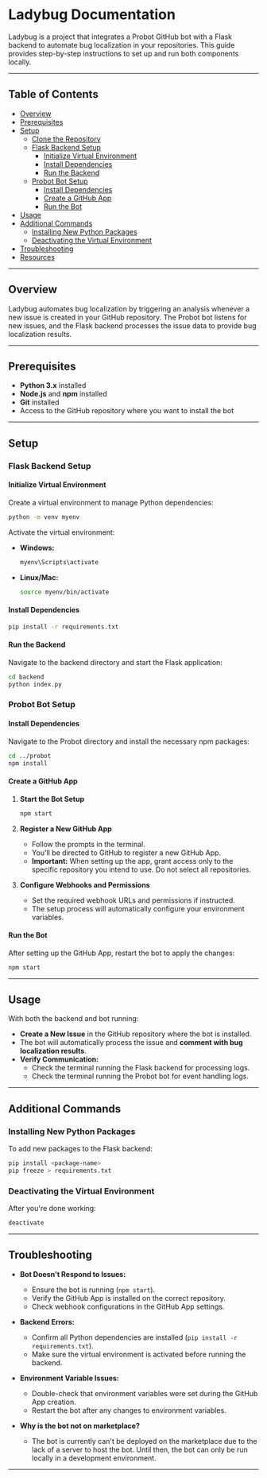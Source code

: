 # Ladybug Documentation

Ladybug is a project that integrates a Probot GitHub bot with a Flask backend to automate bug localization in your repositories. This guide provides step-by-step instructions to set up and run both components locally.

---

## Table of Contents

- [Overview](#overview)
- [Prerequisites](#prerequisites)
- [Setup](#setup)
  - [Clone the Repository](#1-clone-the-repository)
  - [Flask Backend Setup](#2-flask-backend-setup)
    - [Initialize Virtual Environment](#initialize-virtual-environment)
    - [Install Dependencies](#install-dependencies)
    - [Run the Backend](#run-the-backend)
  - [Probot Bot Setup](#3-probot-bot-setup)
    - [Install Dependencies](#install-dependencies-1)
    - [Create a GitHub App](#create-a-github-app)
    - [Run the Bot](#run-the-bot)
- [Usage](#usage)
- [Additional Commands](#additional-commands)
  - [Installing New Python Packages](#installing-new-python-packages)
  - [Deactivating the Virtual Environment](#deactivating-the-virtual-environment)
- [Troubleshooting](#troubleshooting)
- [Resources](#resources)

---

## Overview

Ladybug automates bug localization by triggering an analysis whenever a new issue is created in your GitHub repository. The Probot bot listens for new issues, and the Flask backend processes the issue data to provide bug localization results.

---

## Prerequisites

- **Python 3.x** installed
- **Node.js** and **npm** installed
- **Git** installed
- Access to the GitHub repository where you want to install the bot

---

## Setup

### Flask Backend Setup

#### Initialize Virtual Environment

Create a virtual environment to manage Python dependencies:

```bash
python -m venv myenv
```

Activate the virtual environment:

- **Windows:**

  ```bash
  myenv\Scripts\activate
  ```

- **Linux/Mac:**

  ```bash
  source myenv/bin/activate
  ```

#### Install Dependencies

```bash
pip install -r requirements.txt
```

#### Run the Backend

Navigate to the backend directory and start the Flask application:

```bash
cd backend
python index.py
```

### Probot Bot Setup

#### Install Dependencies

Navigate to the Probot directory and install the necessary npm packages:

```bash
cd ../probot
npm install
```

#### Create a GitHub App

1. **Start the Bot Setup**

   ```bash
   npm start
   ```

2. **Register a New GitHub App**

   - Follow the prompts in the terminal.
   - You'll be directed to GitHub to register a new GitHub App.
   - **Important:** When setting up the app, grant access only to the specific repository you intend to use. Do not select all repositories.

3. **Configure Webhooks and Permissions**

   - Set the required webhook URLs and permissions if instructed.
   - The setup process will automatically configure your environment variables.

#### Run the Bot

After setting up the GitHub App, restart the bot to apply the changes:

```bash
npm start
```

---

## Usage

With both the backend and bot running:

- **Create a New Issue** in the GitHub repository where the bot is installed.
- The bot will automatically process the issue and **comment with bug localization results**.
- **Verify Communication:**
  - Check the terminal running the Flask backend for processing logs.
  - Check the terminal running the Probot bot for event handling logs.

---

## Additional Commands

### Installing New Python Packages

To add new packages to the Flask backend:

```bash
pip install <package-name>
pip freeze > requirements.txt
```

### Deactivating the Virtual Environment

After you're done working:

```bash
deactivate
```

---

## Troubleshooting

- **Bot Doesn't Respond to Issues:**
  - Ensure the bot is running (`npm start`).
  - Verify the GitHub App is installed on the correct repository.
  - Check webhook configurations in the GitHub App settings.

- **Backend Errors:**
  - Confirm all Python dependencies are installed (`pip install -r requirements.txt`).
  - Make sure the virtual environment is activated before running the backend.

- **Environment Variable Issues:**
  - Double-check that environment variables were set during the GitHub App creation.
  - Restart the bot after any changes to environment variables.
- **Why is the bot not on marketplace?** 
  - The bot is currently can't be deployed on the marketplace due to the lack of a server to host the bot. Until then, the bot can only be run locally in a development environment.

---